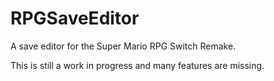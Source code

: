 # RPGSaveEditor
 A save editor for the Super Mario RPG Switch Remake.

This is still a work in progress and many features are missing.